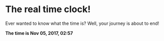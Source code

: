 # The real time clock!

Ever wanted to know what the time is? Well, your journey is about to end!

**The time is Nov 05, 2017, 02:57**